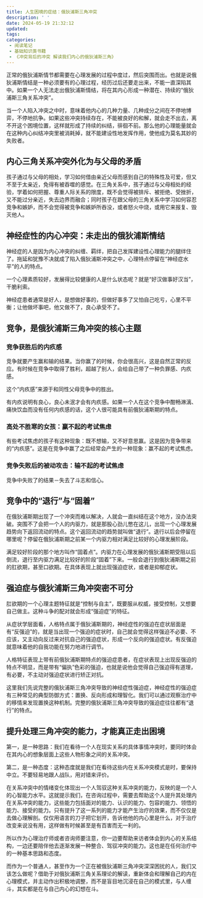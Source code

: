 ```yaml
---
title: 人生困境的症结：俄狄浦斯三角冲突
description: ' '
date: 2024-05-19 21:32:12
updated:
tags:
categories:
 - 阅读笔记
 - 基础知识类书籍
 - 《冲突背后的冲突 解读我们内心的俄狄浦斯三角》
---
```

正常的俄狄浦斯情节都需要在心理发展的过程中度过，然后突围而出。也就是说俄狄浦斯情结是一种必须要有的心理过程，经历过后还要走出来，不能一直深陷其中。如果一个人无法走出俄狄浦斯情结，将在其内心形成一种潜在、持续的“俄狄浦斯三角关系冲突”。

当一个人陷入冲突之中时，意味着他内心的几种力量、几种成分之间在不停地博弈，不停地抗争。如果这些冲突持续存在，不能被良好的和解，就会走不出去，离不开这个困境位置，这样就形成了持续的纠结，徘徊不前。那么他的心理能量就会在这种内心纠结冲突里被消耗掉，就不能建设性地发挥作用，使他成为莫名其妙的失败者。

## 内心三角关系冲突外化为与父母的矛盾

孩子通过与父母的相处，学习如何借由亲近父母而感到自己的特殊性及可爱，但又不至于太亲近，免得有被吞噬的感觉。在三角关系中，孩子通过与父母相处的经验，学着如何把握、尊重人际关系的限度，既不会觉得被排斥、被拒绝、受挫折，又不能过分亲近，失去边界而融合；同时孩子在跟父母的三角关系中学习如何容忍竞争和嫉妒，而不会觉得被竞争和嫉妒所吞没，或者怒火中烧，或用它来报复、毁灭他人。

## 神经症性的内心冲突：未走出的俄狄浦斯情结

神经症的人是因为内心冲突的纠缠、羁绊，把自己发挥建设性心理能力的腿绊住了。拖延和犹豫不决就成了陷入俄狄浦斯冲突之中，心理特点停留在“神经症水平”的人的特点。

一个心理素质较好，发展得比较健康的人是什么状态呢？就是“好汉做事好汉当”，干脆利索。

神经症患者通常是好人，是想做好事的，但做好事多了又怕自己吃亏，心里不平衡；让他做坏事吧，他又做不了，良心承受不了。

## 竞争，是俄狄浦斯三角冲突的核心主题

### 竞争获胜后的内疚感

竞争就要产生赢和输的结果。当你赢了的时候，你会很高兴，这是自然正常的反应。有时候在竞争中取得了胜利，超越了别人，会给自己带了一种负罪感、内疚感。

这个“内疚感”来源于和同性父母竞争中的胜出。

有内疚说明有良心，良心未泯才会有内疚感。如果一个人在这个竞争中酣畅淋漓、痛快饮血而没有任何内疚感的话，这个人很可能具有前俄狄浦斯期的特点。

### 高处不胜寒的女孩：赢不起的考试焦虑

有些考试焦虑的孩子有这种现象：既不想输，又不好意思赢。这是因为竞争带来的“内疚感”。这是在竞争中赢了之后经常会产生的一种现象：赢不起的考试焦虑。

### 竞争失败后的被动攻击：输不起的考试焦虑

竞争中失败了的结果－失去了斗志和信心。

## 竞争中的“退行”与“固着” 

在俄狄浦斯期出现了一个冲突而难以解决，人就会一直纠结在这个地方，没办法突破。突围不了会把一个人的内驱力，就是那股心劲儿憋在这儿，出现一个心理发展趋势向下返回流动的特点。这个返回流动的趋势就叫做“退行”。退行以后会停留在哪里呢？停留在俄狄浦斯期之前某一个内驱力相对满足比较好的心理发展阶段。

满足较好阶段的那个地方叫作“固着点”。内驱力在心理发展的俄狄浦斯期受阻以后倒流，退行至内驱力满足比较好的阶段“固着”下来。一般会退行到俄狄浦斯期之前的肛欲期，甚至口欲期。在具体表现上就出现强迫症状，或者是抑郁症状。

## 强迫症与俄狄浦斯三角冲突密不可分 

肛欲期的一个心理主题特征就是“控制与自主”，既要服从权威，接受控制，又想要自己做主。这种斗争的配对就会形成“强迫症”的特征。

从症状学层面看，人格特点属于俄狄浦斯期的，神经症性的强迫在症状层面是有“反强迫”的，就是当出现一个强迫的症状时，自己就会觉得这样强迫不必要、不应该，又主动向反过来对抗自己的强迫症状，形成一个反向的强迫症状。有反强迫就意味着他的自我功能在努力地进行调节。

人格特征表现上带有前俄狄浦斯期特点的强迫症患者，在症状表现上出现反强迫的特点不明显，而是带有“偏执”色彩的强迫，也就是说他会觉得自己强迫得有道理，有必要，不主动对强迫症状进行矫正对抗。

这里我们先说完整的俄狄浦斯三角冲突导致的神经症性强迫症，神经症性的强迫症有三种常见的典型防御方式：置换、反向形成和理智化。我们可以通过观察治疗中的移情来发现置换这种机制。完整的俄狄浦斯三角冲突导致的强迫症往往都有“退行”的特点。

## 提升处理三角冲突的能力，才能真正走出困境 

第一，是一种思路：我们在看待一个人在现实关系的具体事情冲突时，要同时体会在其内心的想象层面上这些人物形象之间的关系冲突。

第二，是一种态度：这种态度就是我们在看待这些内在关系冲突模式是时，要保持中立。不要轻易地跟人战队，用对错来评价。

在关系冲突中的情绪变化体现出一个人驾驭这种关系冲突的能力，反映的是一个人的心智能力水平。这就提示我们，在咨询过程中，需要去帮助这个人提升其处理内在关系冲突的能力，这些能力包括面对的能力、认识的能力、包容的能力、领悟的能力、接受的能力。只有提升了这一系列的能力才能产生治疗的效果，而不仅仅是去做心理解剖。仅仅用语言的刀子把它划开，告诉他他的内心里是什么，对于治疗改变来说没有用，这样做有时候甚至是有百害而无一利的。

所以作为心理治疗师或者咨询师要注意，你一边要帮助来访者体会到内心的关系结构，一边还要陪伴他去逐渐发展一种整合、驾驭冲突的能力。这也是在任何治疗中的一种基本思路和态度。

而作为一个普通人，甚至作为一个正在被俄狄浦斯三角冲突深深困扰的人，我们又该怎么做呢？借助于对俄狄浦斯三角关系理论的解读，重新体会和理解自己的内在心理模式，并主动作出积极地调整，而不是盲目地沉浸在自己的模式里，与人缠斗，其实都是在与自己内心的幻想在斗。
